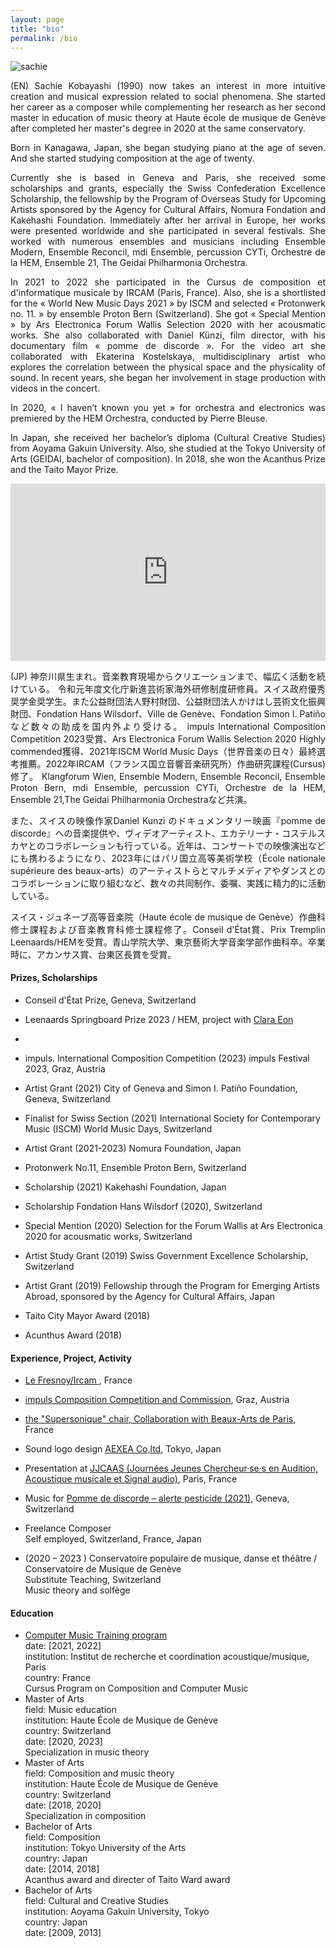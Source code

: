```yaml
---
layout: page
title: "bio"
permalink: /bio
---
```

<style>
  .video-container {
    position: relative;
    padding-bottom: 56.25%; /* 16:9 aspect ratio for video */
    height: 0;
    overflow: hidden;
  }

  .video-container iframe {
    position: absolute;
    top: 0;
    left: 0;
    width: 100%;
    height: 100%;
  }
</style>

![sachie](https://github.com/kbys88/kbys88.github.io/assets/142012962/4a01933e-4277-4ab5-a45c-577b7b8dc2cd)

 <!-- {: align="center"}
![sachie_bio2](https://github.com/kbys88/kbys88.github.io/assets/142012962/1eb19f1a-fe90-4929-af8a-679029ab9762)
--> 

<p align="justify">
(EN)
Sachie Kobayashi (1990) now takes an interest in more intuitive creation and musical expression related to social phenomena. She started her career as a composer while complementing her research as her second master in education of music theory at Haute école de musique de Genève after completed her master's degree in 2020 at the same conservatory. </p>
<p align="justify">
Born in Kanagawa, Japan, she began studying piano at the age of seven. And she started studying composition at the age of twenty.</p>
<p align="justify">
Currently she is based in Geneva and Paris, she received some scholarships and grants, especially the Swiss Confederation Excellence Scholarship, the fellowship by the Program of Overseas Study for Upcoming Artists sponsored by the Agency for Cultural Affairs, Nomura Fondation and Kakehashi Foundation. Immediately after her arrival in Europe, her works were presented worldwide and she participated in several festivals. She worked with numerous ensembles and musicians including Ensemble Modern, Ensemble Reconcil, mdi Ensemble, percussion CYTi, Orchestre de la HEM, Ensemble 21, The Geidai Philharmonia Orchestra.</p>
<p align="justify">
In 2021 to 2022 she participated in the Cursus de composition et d'informatique musicale by IRCAM (Paris, France). Also, she is a shortlisted for the « World New Music Days 2021 » by ISCM and selected « Protonwerk no. 11. » by ensemble Proton Bern (Switzerland).  She got « Special Mention » by Ars Electronica Forum Wallis Selection 2020 with her acousmatic works. She also collaborated with Daniel Künzi, film director, with his documentary film « pomme de discorde ». For the video art she collaborated with Ekaterina Kostelskaya, multidisciplinary artist who explores the correlation between the physical space and the physicality of sound. In recent years, she began her involvement in stage production with videos in the concert.</p>
<p align="justify">
In 2020, « I haven’t known you yet » for orchestra and electronics was premiered by the HEM Orchestra, conducted by Pierre Bleuse. </p>
<p align="justify">
In Japan, she received her bachelor’s diploma (Cultural Creative Studies) from Aoyama Gakuin University. Also, she studied at the Tokyo University of Arts (GEIDAI, bachelor of composition). In 2018, she won the Acanthus Prize and the Taito Mayor Prize.</p>


<div class="video-container">
  <iframe width="560" height="315" src="https://www.youtube.com/embed/BPuq3Up4hzU?si=EfIqt80eRZmHbLAt" title="YouTube video player" frameborder="0" allow="accelerometer; autoplay; clipboard-write; encrypted-media; gyroscope; picture-in-picture; web-share" allowfullscreen></iframe>
</div>

<p>
  
</p>
<p align="justify">
(JP)
神奈川県生まれ。音楽教育現場からクリエーションまで、幅広く活動を続けている。
令和元年度文化庁新進芸術家海外研修制度研修員。スイス政府優秀奨学金奨学生。また公益財団法人野村財団、公益財団法人かけはし芸術文化振興財団、Fondation Hans Wilsdorf、Ville de Genève、Fondation Simon I. Patiñoなど数々の助成を国内外より受ける。
impuls International Composition Competition 2023受賞、Ars Electronica Forum Wallis Selection 2020 Highly commended獲得、2021年ISCM World Music Days（世界音楽の日々）最終選考推薦。2022年IRCAM（フランス国立音響音楽研究所）作曲研究課程(Cursus)修了。
Klangforum Wien, Ensemble Modern, Ensemble Reconcil, Ensemble Proton Bern, mdi Ensemble, percussion CYTi, Orchestre de la HEM, Ensemble 21,The Geidai Philharmonia Orchestraなど共演。</p>
<p align="justify">
また、スイスの映像作家Daniel Kunzi のドキュメンタリー映画『pomme de discorde』への音楽提供や、ヴィデオアーティスト、エカテリーナ・コステルスカヤとのコラボレーションも行っている。近年は、コンサートでの映像演出などにも携わるようになり、2023年にはパリ国立高等美術学校（École nationale supérieure des beaux-arts）のアーティストらとマルチメディアやダンスとのコラボレーションに取り組むなど、数々の共同制作、委嘱、実践に精力的に活動している。</p>
<p align="justify">
スイス・ジュネーブ高等音楽院（Haute école de musique de Genève）作曲科修士課程および音楽教育科修士課程修了。Conseil d'État賞、Prix Tremplin Leenaards/HEMを受賞。青山学院大学、東京藝術大学音楽学部作曲科卒。卒業時に、アカンサス賞、台東区長賞を受賞。</p>

<h4>Prizes, Scholarships </h4>

- Conseil d'État Prize, Geneva, Switzerland

- Leenaards Springboard Prize 2023 / HEM, project with <a href="https://eon-clara.com/">Clara Eon</a>
- 
- impuls. International Composition Competition (2023) impuls Festival 2023, Graz, Austria
  
- Artist Grant (2021) City of Geneva and Simon I. Patiño Foundation, Geneva, Switzerland
  
- Finalist for Swiss Section (2021) International Society for Contemporary Music (ISCM) World Music Days, Switzerland
  
- Artist Grant (2021-2023) Nomura Foundation, Japan
 
- Protonwerk No.11, Ensemble Proton Bern, Switzerland
  
- Scholarship (2021) Kakehashi Foundation, Japan

- Scholarship Fondation Hans Wilsdorf (2020), Switzerland
  
- Special Mention (2020) Selection for the Forum Wallis at Ars Electronica 2020 for acousmatic works, Switzerland
  
- Artist Study Grant (2019) Swiss Government Excellence Scholarship, Switzerland
  
- Artist Grant (2019) Fellowship through the Program for Emerging Artists Abroad, sponsored by the Agency for Cultural Affairs, Japan
  
- Taito City Mayor Award (2018)
  
- Acunthus Award (2018)
    
<h4>Experience, Project, Activity</h4>

- <a href="https://www.lefresnoy.net/">Le Fresnoy/Ircam </a>, France<br>

- <a href="https://www.impuls.cc/competition/composers-2023">impuls Composition Competition and Commission</a>, Graz, Austria<br>

- <a href="https://www.ircam.fr/article/ircam-x-beaux-arts-de-paris-la-soiree-supersonique-mixette-master-en-ligne">the "Supersonique" chair, Collaboration with Beaux-Arts de Paris</a>, France<br>

- Sound logo design
<a href="http://aexea.co.jp/">AEXEA Co,ltd</a>, Tokyo, Japan<br>

- Presentation at <a href="https://jjcaas2023.sciencesconf.org/">JJCAAS (Journées Jeunes Chercheur·se·s en Audition, Acoustique musicale et Signal audio)</a>, Paris, France<br>

- Music for <a href="https://danielkunzi.ch/tag/pomme-de-discorde">Pomme de discorde – alerte pesticide (2021)</a>, Geneva, Switzerland<br>

- Freelance Composer<br>
Self employed, Switzerland, France, Japan<br>

- (2020 – 2023 ) Conservatoire populaire de musique, danse et théâtre / Conservatoire de Musique de Genève <br>
Substitute Teaching, Switzerland<br>
Music theory and solfège<br>

<h4>Education</h4>

- <a href="https://www.ircam.fr/transmission/formations-superieures/cursus">Computer Music Training program</a><br>
    date: [2021, 2022]<br>
    institution: Institut de recherche et coordination acoustique/musique, Paris <br>
    country: France<br>
    Cursus Program on Composition and Computer Music<br>
- Master of Arts<br>
    field: Music education<br>
    institution: Haute École de Musique de Genève<br>
    country: Switzerland<br>
    date: [2020, 2023]<br>
    Specialization in music theory<br>
- Master of Arts<br>
    field: Composition and music theory<br>
    institution: Haute École de Musique de Genève<br>
    country: Switzerland<br>
    date: [2018, 2020]<br>
    Specialization in composition<br>
- Bachelor of Arts<br>
    field: Composition<br>
    institution: Tokyo University of the Arts<br>
    country: Japan<br>
    date: [2014, 2018]<br>
    Acanthus award and directer of Taito Ward award<br>
- Bachelor of Arts<br>
    field: Cultural and Creative Studies<br>
    institution: Aoyama Gakuin University, Tokyo<br>
    country: Japan<br>
    date: [2009, 2013]<br>

